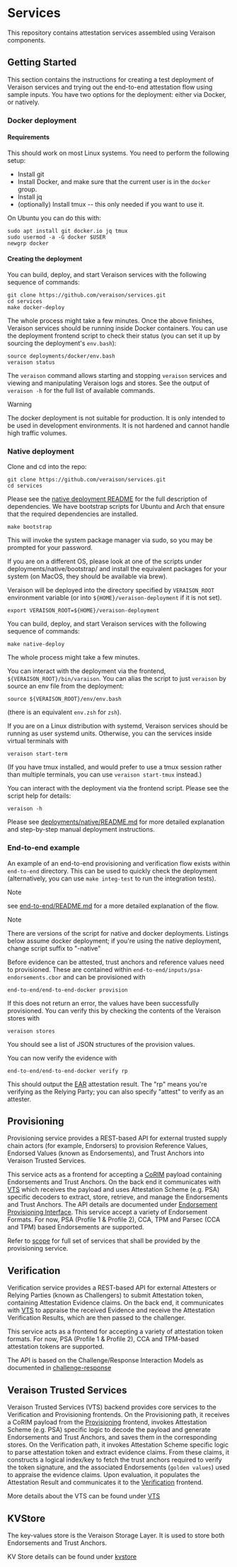 # Services

This repository contains attestation services assembled using Veraison components.

## Getting Started

This section contains the instructions for creating a test deployment of
Veraison services and trying out the end-to-end attestation flow using sample
inputs. You have two options for the deployment: either via Docker, or
natively.

### Docker deployment

#### Requirements

This should work on most Linux systems. You need to perform the following
setup:

- Install git
- Install Docker, and make sure that the current user is in the `docker` group.
- Install jq
- (optionally) Install tmux -- this only needed if you want to use it.

On Ubuntu you can do this with:

    sudo apt install git docker.io jq tmux
    sudo usermod -a -G docker $USER
    newgrp docker

#### Creating the deployment

You can build, deploy, and start Veraison services with the following sequence
of commands:

    git clone https://github.com/veraison/services.git
    cd services
    make docker-deploy

The whole process might take a few minutes. Once the above finishes, Veraison
services should be running inside Docker containers. You can use the deployment
frontend script to check their status (you can set it up by sourcing the
deployment's `env.bash`):

    source deployments/docker/env.bash
    veraison status


The `veraison` command allows starting and stopping `veraison` services and
viewing and manipulating Veraison logs and stores. See the output of `veraison
-h` for the full list of available commands.

> [!WARNING]
> The docker deployment is not suitable for production. It is only intended to
> be used in development environments. It is not hardened and cannot handle
> high traffic volumes.

### Native deployment

Clone and cd into the repo:

    git clone https://github.com/veraison/services.git
    cd services

Please see the [native deployment
README](deployments/native/README.md#dependencies) for the full description of
dependencies. We have bootstrap scripts for Ubuntu and Arch that ensure that
the required dependencies are installed.

    make bootstrap

This will invoke the system package manager via sudo, so you may be prompted
for your password.

If you are on a different OS, please look at one of the scripts under
deployments/native/bootstrap/ and install the equivalent packages for your
system (on MacOS, they should be available via brew).

Veraison will be deployed into the directory specified by `VERAISON_ROOT`
environment variable (or into `${HOME}/veraison-deployment` if it is not set).

    export VERAISON_ROOT=${HOME}/veraison-deployment

You can build, deploy, and start Veraison services with the following sequence
of commands:

    make native-deploy

The whole process might take a few minutes.

You can interact with the deployment via the frontend,
`${VERAISON_ROOT}/bin/varaison`. You can alias the script to just `veraison` by
source an env file from the deployment:

    source ${VERAISON_ROOT}/env/env.bash

(there is an equivalent `env.zsh` for `zsh`).

If you are on a Linux distribution with systemd, Veraison services should be
running as user systemd units. Otherwise, you can the services inside virtual
terminals with

    veraison start-term

(If you have tmux installed, and would prefer to use a tmux session rather than
multiple terminals, you can use `veraison start-tmux` instead.)

You can interact with the deployment via the frontend script. Please see the
script help for details:

    veraison -h

Please see [deployments/native/README.md](deployments/native/README.md) for
more detailed explanation and step-by-step manual deployment instructions.

### End-to-end example

An example of an end-to-end provisioning and verification flow exists
within `end-to-end` directory. This can be used to quickly check the
deployment (alternatively, you can use `make integ-test` to run the integration
tests).

> [!NOTE]
> see [end-to-end/README.md](end-to-end/README.md) for a more detailed
> explanation of the flow.

> [!NOTE]
> There are versions of the script for native and docker deployments. Listings
> below assume docker deployment; if you're using the native deployment, change
> script suffix to "-native"

Before evidence can be attested, trust anchors and reference values need to
provisioned. These are contained within
`end-to-end/inputs/psa-endorsements.cbor` and can be provisioned with

    end-to-end/end-to-end-docker provision

If this does not return an error, the values have been successfully
provisioned. You can verify this by checking the contents of the Veraison
stores with

    veraison stores

You should see a list of JSON structures of the provision values.

You can now verify the evidence with

    end-to-end/end-to-end-docker verify rp

This should output the [EAR](https://github.com/thomas-fossati/draft-ear)
attestation result. The "rp" means you're verifying as the Relying Party; you
can also specify "attest" to verify as an attester.

## Provisioning

Provisioning service provides a REST-based API for external trusted supply
chain actors (for example, Endorsers) to provision Reference Values, Endorsed
Values (known as Endorsements), and Trust Anchors into Veraison Trusted
Services.

This service acts as a frontend for accepting a
[CoRIM](https://github.com/veraison/corim) payload containing Endorsements and
Trust Anchors. On the back end it communicates with
[VTS](#Veraison-Trusted-Services) which receives the payload and uses
Attestation Scheme (e.g. PSA) specific decoders to extract, store, retrieve,
and manage the Endorsements and Trust Anchors. The API details are documented
under [Endorsement Provisioning
Interface](https://github.com/veraison/docs/tree/main/api/endorsement-provisioning).
This service accept a variety of Endorsement Formats. For now, PSA (Profile 1 &
Profile 2), CCA, TPM and Parsec (CCA and TPM) based Endorsements are supported.

Refer to
[scope](https://github.com/veraison/docs/blob/main/project-overview.md#scope---provisioning)
for full set of services that shall be provided by the provisioning service.

## Verification

Verification service provides a REST-based API for external Attesters or
Relying Parties (known as Challengers) to submit Attestation token, containing
Attestation Evidence claims. On the back end, it communicates with
[VTS](#Veraison-Trusted-Services) to appraise the received Evidence and receive
the Attestation Verification Results, which are then passed to the challenger.

This service acts as a frontend for accepting a variety of attestation token
formats. For now, PSA (Profile 1 & Profile 2), CCA and TPM-based attestation
tokens are supported.

The API is based on the Challenge/Response Interaction Models as documented in
[challenge-response](https://github.com/veraison/docs/tree/main/api/challenge-response)


## Veraison Trusted Services

Veraison Trusted Services (VTS) backend provides core services to the
Verification and Provisioning frontends. On the Provisioning path, it receives
a CoRIM payload from the [Provisioning](#Provisioning) frontend, invokes
Attestation Scheme (e.g. PSA) specific logic to decode the payload and generate
Endorsements and Trust Anchors, and saves them in the corresponding stores. On
the Verification path, it invokes Attestation Scheme specific logic to parse
attestation token and extract evidence claims. From these claims, it constructs
a logical index/key to fetch the trust anchors required to verify the token
signature, and the associated Endorsements (`golden values`) used to appraise
the evidence claims. Upon evaluation, it populates the Attestation Result and
communicates it to the [Verification](#Verification) frontend.


More details about the VTS can be found under
[VTS](https://github.com/veraison/docs/tree/main/architecture/verifier#vts)

## KVStore

The key-values store is the Veraison Storage Layer. It is used to store both
Endorsements and Trust Anchors.

KV Store details can be found under
[kvstore](https://github.com/veraison/services/tree/main/kvstore/README.md#kv-store)

